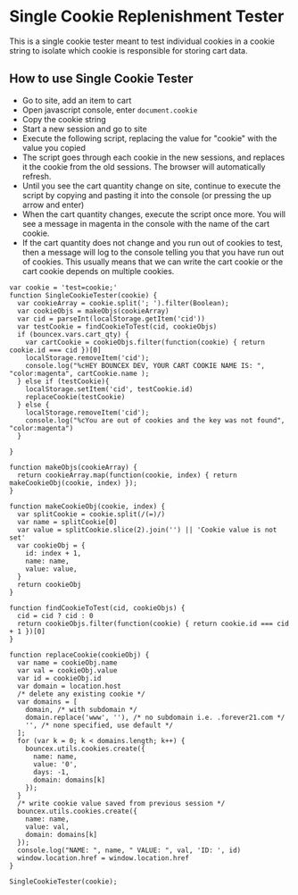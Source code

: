 # Single Cookie Replenishment Tester

This is a single cookie tester meant to test individual cookies in a cookie string to isolate which cookie is responsible for storing cart data.

## How to use Single Cookie Tester

* Go to site, add an item to cart
* Open javascript console, enter `document.cookie`
* Copy the cookie string
* Start a new session and go to site
* Execute the following script, replacing the value for "cookie" with the value you copied
* The script goes through each cookie in the new sessions, and replaces it the cookie from the old sessions. The browser will automatically refresh.
* Until you see the cart quantity change on site, continue to execute the script by copying and pasting it into the console (or pressing the up arrow and enter)
* When the cart quantity changes, execute the script once more. You will see a message in magenta in the console with the name of the cart cookie.
* If the cart quantity does not change and you run out of cookies to test, then a message will log to the console telling you that you have run out of cookies. This usually means that we can write the cart cookie or the cart cookie depends on multiple cookies.

```
var cookie = 'test=cookie;'
function SingleCookieTester(cookie) {
  var cookieArray = cookie.split('; ').filter(Boolean);
  var cookieObjs = makeObjs(cookieArray)
  var cid = parseInt(localStorage.getItem('cid'))
  var testCookie = findCookieToTest(cid, cookieObjs)
  if (bouncex.vars.cart_qty) {
    var cartCookie = cookieObjs.filter(function(cookie) { return cookie.id === cid })[0]
    localStorage.removeItem('cid');
    console.log("%cHEY BOUNCEX DEV, YOUR CART COOKIE NAME IS: ", "color:magenta", cartCookie.name );
  } else if (testCookie){
    localStorage.setItem('cid', testCookie.id)
    replaceCookie(testCookie)
  } else {
    localStorage.removeItem('cid');
    console.log("%cYou are out of cookies and the key was not found", "color:magenta")
  }

}

function makeObjs(cookieArray) {
  return cookieArray.map(function(cookie, index) { return makeCookieObj(cookie, index) });
}

function makeCookieObj(cookie, index) {
  var splitCookie = cookie.split(/(=)/)
  var name = splitCookie[0]
  var value = splitCookie.slice(2).join('') || 'Cookie value is not set'
  var cookieObj = {
    id: index + 1,
    name: name,
    value: value,
  }
  return cookieObj
}

function findCookieToTest(cid, cookieObjs) {
  cid = cid ? cid : 0
  return cookieObjs.filter(function(cookie) { return cookie.id === cid + 1 })[0]
}

function replaceCookie(cookieObj) {
  var name = cookieObj.name
  var val = cookieObj.value
  var id = cookieObj.id
  var domain = location.host
  /* delete any existing cookie */
  var domains = [
    domain, /* with subdomain */
    domain.replace('www', ''), /* no subdomain i.e. .forever21.com */
    '', /* none specified, use default */
  ];
  for (var k = 0; k < domains.length; k++) {
    bouncex.utils.cookies.create({
      name: name,
      value: '0',
      days: -1,
      domain: domains[k]
    });
  }
  /* write cookie value saved from previous session */
  bouncex.utils.cookies.create({
    name: name,
    value: val,
    domain: domains[k]
  });
  console.log("NAME: ", name, " VALUE: ", val, 'ID: ', id)
  window.location.href = window.location.href
}

SingleCookieTester(cookie);
```
